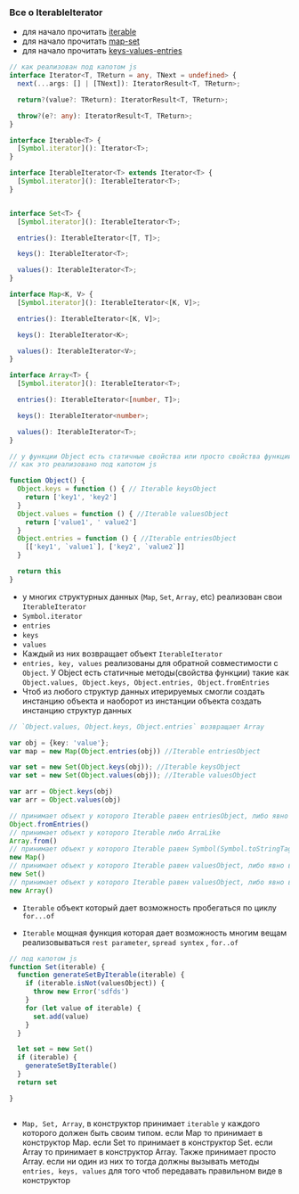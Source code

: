 ### Все о IterableIterator

- для начало прочитать [iterable](../chapters/5-data-types/6-iterable.md)
- для начало прочитать [map-set](../chapters/5-data-types/7-map-set.md)
- для начало прочитать [keys-values-entries](../chapters/5-data-types/9-keys-values-entries.md)

```ts
// как реализован под капотом js
interface Iterator<T, TReturn = any, TNext = undefined> {
  next(...args: [] | [TNext]): IteratorResult<T, TReturn>;

  return?(value?: TReturn): IteratorResult<T, TReturn>;

  throw?(e?: any): IteratorResult<T, TReturn>;
}

interface Iterable<T> {
  [Symbol.iterator](): Iterator<T>;
}

interface IterableIterator<T> extends Iterator<T> {
  [Symbol.iterator](): IterableIterator<T>;
}


interface Set<T> {
  [Symbol.iterator](): IterableIterator<T>;

  entries(): IterableIterator<[T, T]>;

  keys(): IterableIterator<T>;

  values(): IterableIterator<T>;
}

interface Map<K, V> {
  [Symbol.iterator](): IterableIterator<[K, V]>;

  entries(): IterableIterator<[K, V]>;

  keys(): IterableIterator<K>;

  values(): IterableIterator<V>;
}

interface Array<T> {
  [Symbol.iterator](): IterableIterator<T>;

  entries(): IterableIterator<[number, T]>;

  keys(): IterableIterator<number>;

  values(): IterableIterator<T>;
}

```

```js
// у функции Object есть статичные свойства или просто свойства функции такие как keys, values, entries
// как это реализовано под капотом js

function Object() {
  Object.keys = function () { // Iterable keysObject
    return ['key1', 'key2']
  }
  Object.values = function () { //Iterable valuesObject
    return ['value1', ' value2']
  }
  Object.entries = function () { //Iterable entriesObject
    [['key1', `value1`], ['key2', `value2`]]
  }

  return this
}

```

- у многих структурных данных (`Map`, `Set`, `Array`, etc) реализован свои `IterableIterator`
- `Symbol.iterator`
- `entries`
- `keys`
- `values`
- Каждый из них возвращает объект `IterableIterator`
- `entries, key, values` реализованы для обратной совместимости с `Object`. У Object есть статичные методы(свойства
  функции) такие как `Object.values, Object.keys, Object.entries, Object.fromEntries`
- Чтоб из любого структур данных итерируемых смогли создать инстанцию объекта и наоборот из инстанции объекта создать
  инстанцию структур данных

```ts
// `Object.values, Object.keys, Object.entries` возвращает Array

var obj = {key: 'value'};
var map = new Map(Object.entries(obj)) //Iterable entriesObject

var set = new Set(Object.keys(obj)); //Iterable keysObject
var set = new Set(Object.values(obj)); //Iterable valuesObject

var arr = Object.keys(obj)
var arr = Object.values(obj)

```

```ts
// принимает объект у которого Iterable равен entriesObject, либо явно вызываем метод entries у структур данных она будет возвращать Iterable entriesObject
Object.fromEntries()
// принимает объект у которого Iterable либо ArraLike
Array.from()
// принимает объект у которого Iterable равен Symbol(Symbol.toStringTag) entriesObject, либо явно вызываем метод entries у структур данных она будет возвращать Iterable entriesObject
new Map()
// принимает объект у которого Iterable равен valuesObject, либо явно вызываем метод values у структур данных она будет возвращать Iterable valuesObject
new Set()
// принимает объект у которого Iterable равен valuesObject, либо явно вызываем метод values у структур данных она будет возвращать Iterable valuesObject
new Array()

```

- `Iterable` объект который дает возможность пробегаться по циклу `for...of`

- `Iterable` мощная функция которая дает возможность многим вещам реализовываться `rest parameter`, `spread syntex`
  , `for..of`

```js
// под капотом js
function Set(iterable) {
  function generateSetByIterable(iterable) {
    if (iterable.isNot(valuesObject)) {
      throw new Error('sdfds')
    }
    for (let value of iterable) {
      set.add(value)
    }
  }

  let set = new Set()
  if (iterable) {
    generateSetByIterable()
  }
  return set

}



```

- `Map, Set, Array`, в конструктор принимает `iterable` у каждого которого должен быть своим типом. если Map то
  принимает в конструктор Map. если Set то принимает в конструктор Set. если Array то принимает в конструктор Array.
  Также принимает просто Array. если ни один из них то тогда должны вызывать методы `entries, keys, values` для того
  чтоб передавать правильном виде в конструктор
